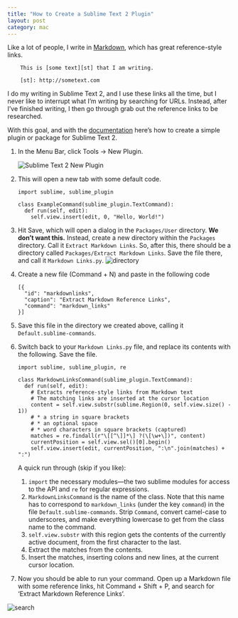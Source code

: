 ```yaml
---
title: "How to Create a Sublime Text 2 Plugin"
layout: post
category: mac
---
```


Like a lot of people, I write in [Markdown][md], which has great reference-style links.

        This is [some text][st] that I am writing.
        
        [st]: http://sometext.com

I do my writing in Sublime Text 2, and I use these links all the time, but I never like to interrupt what I’m writing by searching for URLs. Instead, after I’ve finished writing, I then go through grab out the reference links to be researched.

With this goal, and with the [documentation][stdocs] here’s how to create a simple plugin or package for Sublime Text 2.

1.    In the Menu Bar, click Tools → New Plugin.
      
      ![Sublime Text 2 New Plugin][newplugin]
2.    This will open a new tab with some default code.

          import sublime, sublime_plugin

          class ExampleCommand(sublime_plugin.TextCommand):
            def run(self, edit):
              self.view.insert(edit, 0, "Hello, World!")
3.    Hit Save, which will open a dialog in the `Packages/User` directory.
      **We don’t want this.** Instead, create a new directory within 
      the `Packages` directory. Call it `Extract Markdown Links`.
      So, after this, there should be a directory called
      `Packages/Extract Markdown Links`. Save the file there, and 
      call it `Markdown Links.py`.
      ![directory][dir]
4.    Create a new file (Command + N) and paste in the following code
      
          [{
            "id": "markdownlinks",
            "caption": "Extract Markdown Reference Links",
            "command": "markdown_links"
          }]
5.    Save this file in the directory we created above, calling it `Default.sublime-commands`.
6.    Switch back to your `Markdown Links.py` file, and replace its
      contents with the following. Save the file.
      
          import sublime, sublime_plugin, re

          class MarkdownLinksCommand(sublime_plugin.TextCommand):
            def run(self, edit):
              # Extracts reference-style links from Markdown text
              # The matching links are inserted at the cursor location
              content = self.view.substr(sublime.Region(0, self.view.size() - 1))
              # * a string in square brackets
              # * an optional space
              # * word characters in square brackets (captured)        
              matches = re.findall(r"\[[^\]]*\] ?(\[\w+\])", content)
              currentPosition = self.view.sel()[0].begin()
              self.view.insert(edit, currentPosition, ":\n".join(matches) + ":")
      
      A quick run through (skip if you like):
      
      1. `import` the necessary modules—the two sublime modules for access to the API and `re` for regular expressions.
      2. `MarkdownLinksCommand` is the name of the class. Note that this name has to correspond to `markdown_links` (under the key `command`) in the file `Default.sublime-commands`. Strip `Command`, convert camel-case to underscores, and make everything lowercase to get from the class name to the command.
      3. `self.view.substr` with this region gets the contents of the currently active document, from the first character to the last.
      4. Extract the matches from the contents.
      5. Insert the matches, inserting colons and new lines, at the current cursor location.
7. Now you should be able to run your command. Open up a Markdown file with some reference links, hit Command + Shift + P, and search for ‘Extract Markdown Reference Links’.

![search][search]

[md]: http://daringfireball.net/projects/markdown/
[stdocs]: https://www.sublimetext.com/docs/2/api_reference.html "Sublime Text 2 API Reference"
[newplugin]: http://i.imgur.com/hATjaxN.png
[dir]: http://i.imgur.com/sw1Lnpz.png
[search]: http://i.imgur.com/9OIGx7F.png

